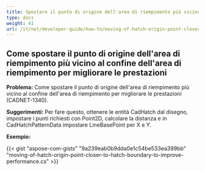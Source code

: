 ```yaml
---
title: Spostare il punto di origine dell'area di riempimento più vicino al confine dell'area di riempimento per migliorare le prestazioni
type: docs
weight: 41
url: /it/net/developer-guide/how-to/moving-of-hatch-origin-point-closer-to-hatch-boundary-to-improve-performance/
---
```


## **Come spostare il punto di origine dell'area di riempimento più vicino al confine dell'area di riempimento per migliorare le prestazioni**

**Problema:** Come spostare il punto di origine dell'area di riempimento più vicino al confine dell'area di riempimento per migliorare le prestazioni (CADNET-1340).

**Suggerimenti:** Per fare questo, ottenere le entità CadHatch dal disegno, impostare i punti richiesti con Point2D, calcolare la distanza e in CadHatchPatternData impostare LineBasePoint per X e Y.

**Esempio:**

{{< gist "aspose-com-gists" "9a239eab0b9dda0e1c54be533ea399bb" "moving-of-hatch-origin-point-closer-to-hatch-boundary-to-improve-performance.cs" >}}
